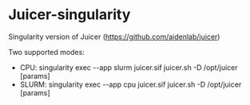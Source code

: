 # Juicer-singularity

Singularity version of Juicer (https://github.com/aidenlab/juicer)

Two supported modes:
  * CPU: singularity exec --app slurm juicer.sif juicer.sh -D /opt/juicer [params]
  * SLURM: singularity exec --app cpu juicer.sif juicer.sh -D /opt/juicer [params]

